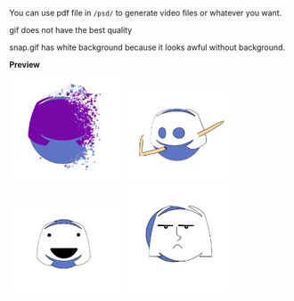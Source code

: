 You can use pdf file in ```/psd/``` to generate video files or whatever you want.

gif does not have the best quality

snap.gif has white background because it looks awful without background.

**Preview**
<p float="left">
<img src="snap.gif" alt="snap" width="200"/>
<img src="dab.gif" alt="dab" width="200"/>
<img src="sweat.gif" alt="sweat" width="200"/>
<img src="yep.gif" alt="yep" width="200"/>
</p>
